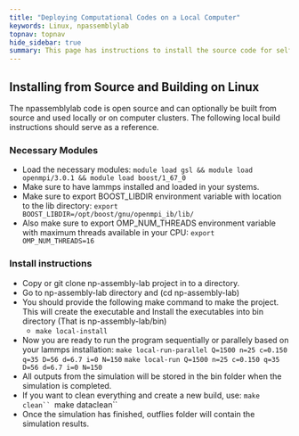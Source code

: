 ```yaml
---
title: "Deploying Computational Codes on a Local Computer"
keywords: Linux, npassemblylab
topnav: topnav
hide_sidebar: true
summary: This page has instructions to install the source code for self-assembly of charged nanoparticles (NPs) on a linux computer (here we show specific steps for installation on Ubuntu)
---
```


## Installing from Source and Building on Linux

The npassemblylab code is open source and can optionally be built from source and used locally or on computer clusters. The following local build instructions should serve as a reference. 

### Necessary Modules
* Load the necessary modules:
```module load gsl && module load openmpi/3.0.1 && module load boost/1_67_0```
* Make sure to have lammps installed and loaded in your systems.
* Make sure to export BOOST_LIBDIR environment variable with location to the lib directory:
```export BOOST_LIBDIR=/opt/boost/gnu/openmpi_ib/lib/```
* Also make sure to export OMP_NUM_THREADS environment variable with maximum threads available in your CPU:
```export OMP_NUM_THREADS=16```

### Install instructions
* Copy or git clone np-assembly-lab project in to a directory. 
* Go to np-assembly-lab directory and (cd np-assembly-lab)
* You should provide the following make command to make the project. This will create the executable and Install the executables into bin directory (That is np-assembly-lab/bin)
    * ```make local-install```
* Now you are ready to run the program sequentially or parallely based on your lammps installation:
```make local-run-parallel Q=1500 n=25 c=0.150 q=35 D=56 d=6.7 i=0 N=150```
```make local-run Q=1500 n=25 c=0.150 q=35 D=56 d=6.7 i=0 N=150```
* All outputs from the simulation will be stored in the bin folder when the simulation is completed.
* If you want to clean everything and create a new build, use:
```make clean``
```make dataclean``
* Once the simulation has finished, outflies folder will contain the simulation results.
